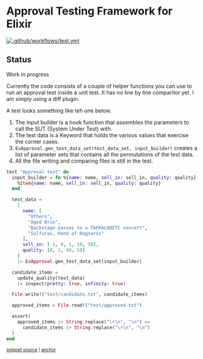 # Approval Testing Framework for Elixir
[![.github/workflows/test.yml](../../actions/workflows/test.yml/badge.svg)](../../actions/workflows/test.yml)


## Status
Work in progress  

Currently the code consists of a couple of helper functions you can use to run an approval test inside a unit test.  It has no line by line comparitor yet.  I am simply using a diff plugin.

A test looks something like teh one below.

1. The input builder is a hook function that assembles the parameters to call the SUT (System Under Test) with.
1. The test data is a Keyword that holds the various values that exercise the corner cases.
1. `ExApproval.gen_test_data_set(test_data_set, input_builder)` creates a list of parameter sets that contains all the permutations of the test data. 
1. All the file writing and comparing files is still in the test.

<!-- snippet: guilded_rose_example -->
<a id='snippet-guilded_rose_example'></a>
```exs
test "Approval test" do
  input_builder = fn %{name: name, sell_in: sell_in, quality: quality} ->
    %Item{name: name, sell_in: sell_in, quality: quality}
  end

  test_data =
    [
      name: [
        "Others",
        "Aged Brie",
        "Backstage passes to a TAFKAL80ETC concert",
        "Sulfuras, Hand of Ragnaros"
      ],
      sell_in: [-1, 0, 1, 10, 50],
      quality: [0, 1, 49, 50]
    ]
    |> ExApproval.gen_test_data_set(input_builder)

  candidate_items =
    update_quality(test_data)
    |> inspect(pretty: true, infinity: true)

  File.write!("test/candidate.txt", candidate_items)

  approved_items = File.read!("test/approved.txt")

  assert(
    approved_items |> String.replace("\r\n", "\n") ==
      candidate_items |> String.replace("\r\n", "\n")
  )
end
```
<sup><a href='/test/example_test.exs#L8-L41' title='Snippet source file'>snippet source</a> | <a href='#snippet-guilded_rose_example' title='Start of snippet'>anchor</a></sup>
<!-- endSnippet -->

